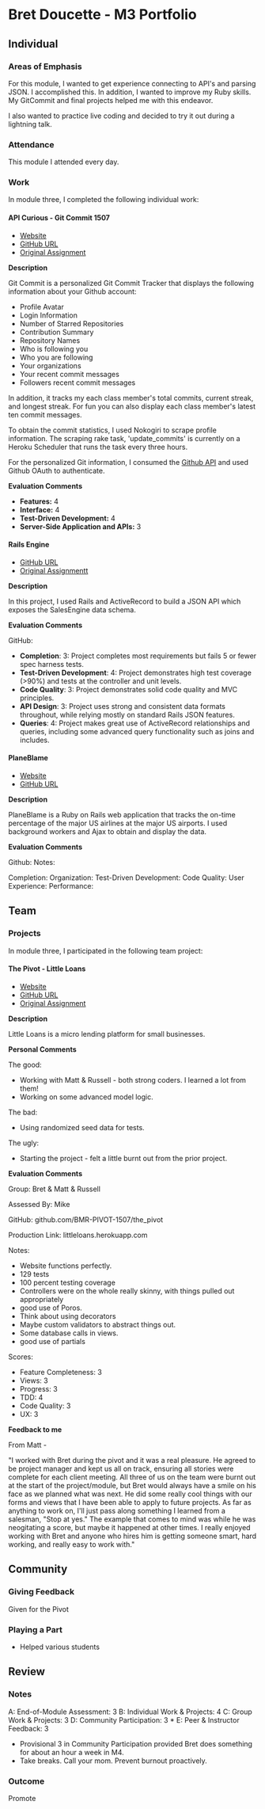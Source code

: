 # Bret Doucette - M3 Portfolio

## Individual

### Areas of Emphasis

For this module, I wanted to get experience connecting to API's and parsing JSON. I accomplished this. In addition, I wanted to improve my Ruby skills. My GitCommit and final projects helped me with this endeavor.

I also wanted to practice live coding and decided to try it out during a lightning talk.

### Attendance

This module I attended every day.

### Work

In module three, I completed the following individual work:

#### API Curious - Git Commit 1507

* [Website](https://gitcommit1507.herokuapp.com/)
* [GitHub URL](https://github.com/bad6e/gitcommit)
* [Original Assignment](https://github.com/turingschool/curriculum/blob/master/source/projects/apicurious.markdown)

**Description**

Git Commit is a personalized Git Commit Tracker that displays the following information about your Github account:

* Profile Avatar
* Login Information
* Number of Starred Repositories
* Contribution Summary
* Repository Names
* Who is following you
* Who you are following
* Your organizations
* Your recent commit messages
* Followers recent commit messages

In addition, it tracks my each class member's total commits, current streak, and longest streak. For fun you can also display each class member's latest ten commit messages.

To obtain the commit statistics, I used Nokogiri to scrape profile information. The scraping rake task, 'update_commits' is currently on a Heroku Scheduler that runs the task every three hours.

For the personalized Git information, I consumed the [Github API](https://developer.github.com/v3/) and used Github OAuth to authenticate.

**Evaluation Comments**

* **Features:** 4
* **Interface:** 4
* **Test-Driven Development:** 4
* **Server-Side Application and APIs:** 3

#### Rails Engine

* [GitHub URL](https://github.com/bad6e/rails_engine)
* [Original Assignmentt](https://github.com/turingschool/curriculum/blob/master/source/projects/rales_engine.markdown)

**Description**

In this project, I used Rails and ActiveRecord to build a JSON API which exposes the SalesEngine data schema.

**Evaluation Comments**

GitHub:

* **Completion**: 3: Project completes most requirements but fails 5 or fewer spec harness tests.
* **Test-Driven Development**: 4: Project demonstrates high test coverage (>90%) and tests at the controller and unit levels.
* **Code Quality**: 3: Project demonstrates solid code quality and MVC principles.
* **API Design**: 3: Project uses strong and consistent data formats throughout, while relying mostly on standard Rails JSON features.
* **Queries**: 4: Project makes great use of ActiveRecord relationships and queries, including some advanced query functionality such as joins and includes.

#### PlaneBlame

* [Website](https://planeblame.herokuapp.com/)
* [GitHub URL](https://github.com/bad6e/plane_blame)

**Description**

PlaneBlame is a Ruby on Rails web application that tracks the on-time percentage of the major US airlines at the major US airports. I used background workers and Ajax to obtain and display the data.

**Evaluation Comments**

Github: Notes:

Completion:
Organization:
Test-Driven Development:
Code Quality:
User Experience:
Performance:

## Team

### Projects

In module three, I participated in the following team project:

#### The Pivot - Little Loans
* [Website](http://littleloans.herokuapp.com/)
* [GitHub URL](https://github.com/BMR-PIVOT-1507/the_pivot)
* [Original Assignment](https://github.com/turingschool/curriculum/blob/master/source/projects/the_pivot.markdown)

**Description**

Little Loans is a micro lending platform for small businesses.

**Personal Comments**

The good:

* Working with Matt & Russell - both strong coders. I learned a lot from them!
* Working on some advanced model logic.

The bad:

* Using randomized seed data for tests.

The ugly:

* Starting the project - felt a little burnt out from the prior project.

**Evaluation Comments**

Group: Bret & Matt & Russell

Assessed By: Mike

GitHub: github.com/BMR-PIVOT-1507/the_pivot

Production Link: littleloans.herokuapp.com

Notes:

* Website functions perfectly.
* 129 tests
* 100 percent testing coverage
* Controllers were on the whole really skinny, with things pulled out appropriately
* good use of Poros.
* Think about using decorators
* Maybe custom validators to abstract things out.
* Some database calls in views.
* good use of partials

Scores:

* Feature Completeness: 3
* Views: 3
* Progress: 3
* TDD: 4
* Code Quality: 3
* UX: 3

**Feedback to me**

From Matt -

"I worked with Bret during the pivot and it was a real pleasure. He agreed to be project manager and kept us all on track, ensuring all stories were complete for each client meeting. All three of us on the team were burnt out at the start of the project/module, but Bret would always have a smile on his face as we planned what was next. He did some really cool things with our forms and views that I have been able to apply to future projects. As far as anything to work on, I'll just pass along something I learned from a salesman, "Stop at yes." The example that comes to mind was while he was neogitating a score, but maybe it happened at other times. I really enjoyed working with Bret and anyone who hires him is getting someone smart, hard working, and really easy to work with."

## Community

### Giving Feedback

Given for the Pivot

### Playing a Part

* Helped various students

## Review

### Notes

A: End-of-Module Assessment: 3
B: Individual Work & Projects: 4 
C: Group Work & Projects: 3
D: Community Participation: 3 * 
E: Peer & Instructor Feedback: 3

* Provisional 3 in Community Participation provided Bret does something for about an hour a week in M4.
* Take breaks. Call your mom. Prevent burnout proactively.


### Outcome

Promote
